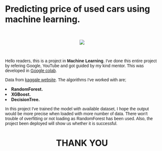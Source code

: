 <head>
  <h1>Predicting price of used cars using machine learning.</h1>
</head>
<br>
<p align="center"><img src="https://etimg.etb2bimg.com/photo/76468622.cms" content-align=center width=auto height=auto></p>
<br>
  <p style="font-family:Arial">
  Hello readers, this is a project in <b>Machine Learning</b>. I've done this entire project by refering Google, YouTube and got guided by my kind mentor. This was developed in <a href="https://colab.research.google.com/notebooks/intro.ipynb?utm_source=scs-index">Google colab</a>.
  </p>
  
  <p style="font-family:Arial">
  Data  from <a href="https://www.kaggle.com/avikasliwal/used-cars-price-prediction">kaggale website</a>. The algorithms I've worked with are;<b><li>RandomForest.</li><li>XGBoost.</li><li>DecisionTree.</li></b>
  </p>
  
  <p style="font-family:Arial">
  In this project I've trained the model with available dataset, I hope the output would be more precise when loaded with more number of data. There won't trouble of overfitting or not loading as RandomForest has been used. Also, the project been deployed will show us whether it is successful.
  <p>
    
<h1 align="center">THANK YOU</h1>


